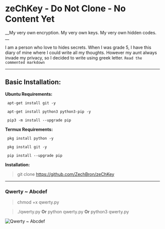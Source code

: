 # zeChKey - Do Not Clone - No Content Yet 

__My very own encryption. My very own keys. My very own hidden codes. __

I am a person who love to hides secrets. When I was grade 5, I have this diary of mine where I could write all my thoughts. However my aunt always invade my privacy, so I decided to write using greek letter. <!-- Μθντικ να ακονγ μαηθλογ σαυο Ηαζελ Ροσε Μανι;θιζ ακα Αζιελ ορ Αζειλ Γαβριελ --> `Read the commented markdown` 

---

## Basic Installation:

__Ubuntu Requirements:__
```
 apt-get install git -y

 apt-get install python3 python3-pip -y

 pip3 -m install --upgrade pip
```
__Termux Requirements:__
```
 pkg install python -y

 pkg install git -y

 pip install --upgrade pip
```
__Installation:__
> git clone https://github.com/ZechBron/zeChKey

---

### Qwerty ~ Abcdef
> chmod +x qwerty.py

> ./qwerty.py
__Or__
> python qwerty.py 
__Or__
> python3 qwerty.py

<!--![Zech Bron](https://raw.githubusercontent.com/ZechBron/zeChKey/zeChez-Bron/20201002_151708.gif)-->

![Qwerty ~ Abcdef](https://raw.githubusercontent.com/ZechBron/zeChKey/zeChez-Bron/20201002_202320.gif)
